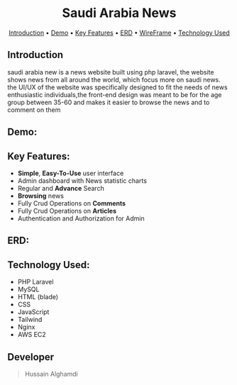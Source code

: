 <h1 align="center">Saudi Arabia News</h1>
<p align="center">
  <a href="#Introduction">Introduction</a> •
  <a href="#demo">Demo</a> •
  <a href="#Key Features">Key Features</a> •
  <a href="#ERD">ERD</a> •
  <a href="#WireFrame">WireFrame</a> •
  <a href="#Technology Used">Technology Used</a>
</p>
<div id="Introduction">
    
## Introduction 

saudi arabia new is a news website built using php laravel, the website shows news from all around the world, which focus more on saudi news. the UI/UX of the website was specifically designed to fit the needs of news enthusiastic individuals,the front-end design was meant to be for the age group between 35-60 and makes it easier to browse the news and to comment on them
    
</div>

<div id="demo">

## Demo:

</div>
<div id="Key Features">

## Key Features:

- **Simple**, **Easy-To-Use** user interface
- Admin dashboard with News statistic charts
- Regular and **Advance** Search
- **Browsing** news
- Fully Crud Operations on **Comments**
- Fully Crud Operations on **Articles**
- Authentication and Authorization for Admin

</div>
<div id="ERD">

## ERD:

</div>

<div id="Technology Used">

## Technology Used:

- PHP Laravel
- MySQL
- HTML (blade)
- CSS
- JavaScript
- Tailwind
- Nginx
- AWS EC2

</div>

## Developer 

> Hussain Alghamdi 
